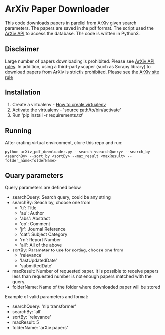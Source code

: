 # ArXiv Paper Downloader

This code downloads papers in parellel from ArXiv given search parameters. The papers are saved in the pdf format. The script used the [ArXiv API](https://arxiv.org/help/api) to access the database. The code is written in Python3. 

## Disclaimer
Large number of papers downloading is prohibited. Please see [ArXiv API rules](https://arxiv.org/help/api/tou). In addition, using a third-party scaper (such as Scrapy library) to download papers from ArXiv is strictly prohibited. Please see the [ArXiv site rule](https://arxiv.org/help/robots)  


## Installation

1. Create a virtualenv -  [How to create virtualenv](https://docs.python.org/3/tutorial/venv.html)
2. Activate the virtualenv - 'source path/to/bin/activate'
3. Run 'pip install -r requirements.txt'

## Running 
After crating virtual environment, clone this repo and run: 

```
python arXiv_pdf_downloader.py --search <searchQuery> --search_by <searchBy> --sort_by <sortBy> --max_result <maxResult> --folder_name<folderName>
```

## Quary parameters
Query parameters are defined below

* searchQuery: Search query, could be any string
* searchBy: Seach by, choose one from 
    * 'ti': Title
	* 'au': Author
	* 'abs': Abstract
	* 'co': Comment
	* 'jr': Journal Reference
	* 'cat': Subject Category
	* 'rn': Report Number
	* 'all': All of the above 
* sortBy: Parameter to use for sorting, choose one from 
	* 'relevance'
	* 'lastUpdatedDate'
	* 'submittedDate'
* maxResult: Number of requested paper. It is possible to receive papers less than requested number is not enough papers matched with the query.
* folderName: Name of the folder where downloaded paper will be stored

Example of valid parameters and format:

* searchQuery: 'nlp transformer'
* searchBy: 'all'
* sortBy: 'relevance'
* maxResult: 5
* folderName: 'arXiv papers'







